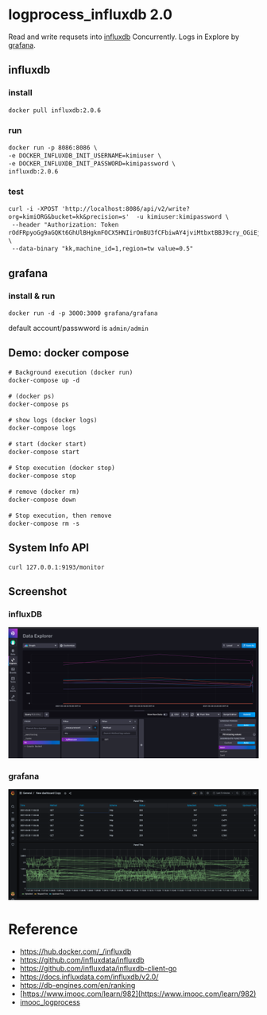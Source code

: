 # logprocess_influxdb 2.0

Read and write requsets into [influxdb](https://www.influxdata.com/) Concurrently.
Logs in Explore by [grafana](https://grafana.com/).

## influxdb
### install

``` shell
docker pull influxdb:2.0.6
```

### run
``` shell
docker run -p 8086:8086 \
-e DOCKER_INFLUXDB_INIT_USERNAME=kimiuser \
-e DOCKER_INFLUXDB_INIT_PASSWORD=kimipassword \
influxdb:2.0.6
```


### test
``` shell
curl -i -XPOST 'http://localhost:8086/api/v2/write?org=kimiORG&bucket=kk&precision=s'  -u kimiuser:kimipassword \
 --header "Authorization: Token rOdFRpyoGg9aGQKt6GhUlBHgkmFOCX5HNIirOmBU3fCFbiwAY4jviMtbxtBBJ9cry_OGiEjieHrEPnfSeRO1mw==" \
 --data-binary "kk,machine_id=1,region=tw value=0.5"
```
## grafana
### install & run
``` shell
docker run -d -p 3000:3000 grafana/grafana
```
default account/passwword is `admin/admin`


## Demo: docker compose
``` shell
# Background execution (docker run)
docker-compose up -d

# (docker ps)
docker-compose ps 

# show logs (docker logs)
docker-compose logs

# start (docker start)
docker-compose start

# Stop execution (docker stop)
docker-compose stop

# remove (docker rm)
docker-compose down

# Stop execution, then remove  
docker-compose rm -s
```

## System Info API
``` shell
curl 127.0.0.1:9193/monitor
```

## Screenshot
### influxDB
![influxDB](https://github.com/kimi0230/logprocess_influxdb/blob/master/screenshot/data_explore.png)
### grafana
![grafana](https://github.com/kimi0230/logprocess_influxdb/blob/master/screenshot/grafana.png)

# Reference
* https://hub.docker.com/_/influxdb 
* https://github.com/influxdata/influxdb
* https://github.com/influxdata/influxdb-client-go
* https://docs.influxdata.com/influxdb/v2.0/
* https://db-engines.com/en/ranking
* [https://www.imooc.com/learn/982](https://www.imooc.com/learn/982)
* [imooc_logprocess](https://github.com/itsmikej/imooc_logprocess)
